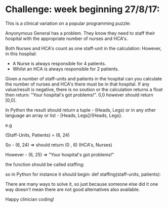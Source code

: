 # Challenge: week beginning 27/8/17:

This is a clinical variation on a popular programming puzzle:

Anyonymous General has a problem. They know they need to staff their hospital with the appropriate number of nurses and HCA's.

Both Nurses and HCA's count as one staff-unit in the calculation:
However, in this hospital:

- A Nurse is always responsible for 4 patients.
- Whilst an HCA is always responsible for 2 patients.

Given a number of staff-units and patients in the hospital can you calculate the number of nurses and HCA's there must be in that hospital.
If any value/result is negative, there is no soution or the calculation returns a float then return: "Your hospital's got problems!".
0,0 however should return [0,0].

In Python the result should return a tuple - (Heads, Legs) or in any other language an array or list - [Heads, Legs]/{Heads, Legs}.

e.g

(Staff-Units, Patients) = (6, 24)

So - (6, 24) => should return    (0 , 6) 
                             (HCA's, Nurses)

However - (6, 25) => "Your hospital's got problems!"

the function should be called staffing:

so in Python for instance it should begin:
def staffing(staff-units, patients):

There are many ways to solve it, so just because someone else did it one way doesn't mean there are not good alternatives also available.

Happy clinician coding!
